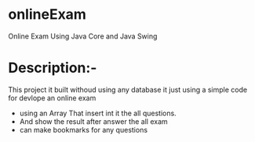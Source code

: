 # onlineExam
Online Exam Using Java Core and Java Swing

# Description:-
This project it built withoud using any database it just using a simple code for devlope an online exam
- using an Array That insert int it the all questions.
- And show the result after answer the all exam 
- can make bookmarks for any questions 

